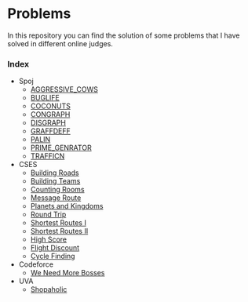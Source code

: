 # Problems
In this repository you can find the solution of some problems that I have solved in different online judges.

### Index
- Spoj
    - [AGGRESSIVE_COWS](spoj/aggressive_cows.cpp)
    - [BUGLIFE](spoj/buglife.cpp)
    - [COCONUTS](spoj/coconuts.cpp)
    - [CONGRAPH](spoj/congraph.cpp)
    - [DISGRAPH](spoj/disgraph.cpp)
    - [GRAFFDEFF](spoj/graffdef.cpp)
    - [PALIN](spoj/palin.cpp)
    - [PRIME_GENRATOR](spoj/prime_generator.cpp)
    - [TRAFFICN](spoj/trafficn.cpp)
- CSES
    - [Building Roads](cses/building_roads.cpp)
    - [Building Teams](cses/building_teams.cpp)
    - [Counting Rooms](cses/counting_rooms.cpp)
    - [Message Route](cses/message_route.cpp)
    - [Planets and Kingdoms](cses/planets_and_kingdoms.cpp)
    - [Round Trip](cses/round_trip.cpp)
    - [Shortest Routes I](cses/shortest_routes_i.cpp)
    - [Shortest Routes II](cses/shortest_routes_ii.cpp)
    - [High Score](cses/high_score.cpp)
    - [Flight Discount](cses/flight_discount.cpp)
    - [Cycle Finding](cses/cycle_finding.cpp)
- Codeforce
    - [We Need More Bosses](codeforce/we_need_more_bosses.cpp)
- UVA
    - [Shopaholic](uva/shopaholic.cpp)